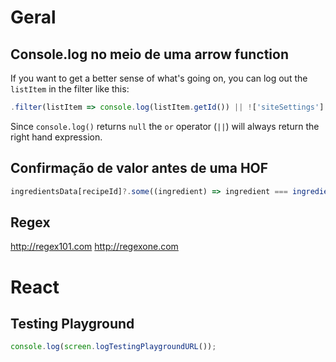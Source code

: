 # Geral
## Console.log no meio de uma arrow function

If you want to get a better sense of what's going on, you can log out the `listItem` in the filter like this:

```javascript 
.filter(listItem => console.log(listItem.getId()) || !['siteSettings'].includes(listItem.getId()))
```

Since `console.log()` returns `null` the `or` operator (`||`) will always return the right hand expression.

## Confirmação de valor antes de uma HOF

```javascript
ingredientsData[recipeId]?.some((ingredient) => ingredient === ingredientName(index))
```

## Regex

http://regex101.com
http://regexone.com

# React

## Testing Playground

```javascript 
console.log(screen.logTestingPlaygroundURL());
```
